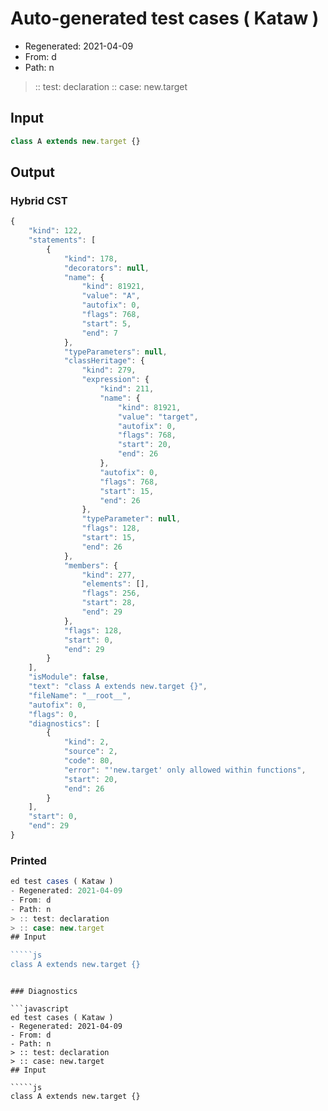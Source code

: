 # Auto-generated test cases ( Kataw )
- Regenerated: 2021-04-09
- From: d
- Path: n
> :: test: declaration
> :: case: new.target
## Input

`````js
class A extends new.target {}
`````

## Output

### Hybrid CST

```javascript
{
    "kind": 122,
    "statements": [
        {
            "kind": 178,
            "decorators": null,
            "name": {
                "kind": 81921,
                "value": "A",
                "autofix": 0,
                "flags": 768,
                "start": 5,
                "end": 7
            },
            "typeParameters": null,
            "classHeritage": {
                "kind": 279,
                "expression": {
                    "kind": 211,
                    "name": {
                        "kind": 81921,
                        "value": "target",
                        "autofix": 0,
                        "flags": 768,
                        "start": 20,
                        "end": 26
                    },
                    "autofix": 0,
                    "flags": 768,
                    "start": 15,
                    "end": 26
                },
                "typeParameter": null,
                "flags": 128,
                "start": 15,
                "end": 26
            },
            "members": {
                "kind": 277,
                "elements": [],
                "flags": 256,
                "start": 28,
                "end": 29
            },
            "flags": 128,
            "start": 0,
            "end": 29
        }
    ],
    "isModule": false,
    "text": "class A extends new.target {}",
    "fileName": "__root__",
    "autofix": 0,
    "flags": 0,
    "diagnostics": [
        {
            "kind": 2,
            "source": 2,
            "code": 80,
            "error": "'new.target' only allowed within functions",
            "start": 20,
            "end": 26
        }
    ],
    "start": 0,
    "end": 29
}
```

### Printed

```javascript
ed test cases ( Kataw )
- Regenerated: 2021-04-09
- From: d
- Path: n
> :: test: declaration
> :: case: new.target
## Input

`````js
class A extends new.target {}
`````
```

### Diagnostics

```javascript
ed test cases ( Kataw )
- Regenerated: 2021-04-09
- From: d
- Path: n
> :: test: declaration
> :: case: new.target
## Input

`````js
class A extends new.target {}
`````
```

